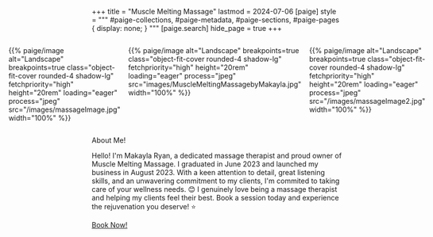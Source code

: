 +++
title = "Muscle Melting Massage"
lastmod = 2024-07-06
[paige]
style = """
#paige-collections,
#paige-metadata,
#paige-sections,
#paige-pages {
    display: none;
}
"""
[paige.search]
hide_page = true
+++

<div style="display: flex; justify-content: space-around; gap: 1rem; justify-content: center;">
<div style="flex: 1; display: flex; justify-content: right;">
        <p>{{% paige/image alt="Landscape" breakpoints=true class="object-fit-cover rounded-4 shadow-lg" fetchpriority="high" height="20rem" loading="eager" process="jpeg" src="/images/massageImage.jpg" width="100%" %}}</p>
    </div>
    <div style="flex: 1; display: flex; justify-content: center;">
        <p>{{% paige/image alt="Landscape" breakpoints=true class="object-fit-cover rounded-4 shadow-lg" fetchpriority="high" height="20rem" loading="eager" process="jpeg" src="images/MuscleMeltingMassagebyMakayla.jpg" width="100%" %}}</p>
    </div>
    <div style="flex: 1; display: flex; justify-content: left;">
        <p>{{% paige/image alt="Landscape" breakpoints=true class="object-fit-cover rounded-4 shadow-lg" fetchpriority="high" height="20rem" loading="eager" process="jpeg" src="/images/massageImage2.jpg" width="100%" %}}</p>
    </div>
</div>

<p class="display-5 fw-bold mb-2 text-center">About Me!</p>

<div class="container-fluid">
    <div class="justify-content-center row">
        <div class="col col-auto col-lg-7 px-0">
            <p class="lead text-center">Hello! I'm Makayla Ryan, a dedicated massage therapist and proud owner of Muscle Melting Massage. I graduated in June 2023 and launched my business in August 2023. With a keen attention to detail, great listening skills, and an unwavering commitment to my clients, I'm commited to taking care of your wellness needs. 😊 I genuinely love being a massage therapist and helping my clients feel their best. Book a session today and experience the rejuvenation you deserve! ⭐
            </p>
        </div>
    </div>
</div>

<p class="text-center">
    <a class="lead" href="https://makayla-massage.noterro.com/">Book Now!</a>
</p>
